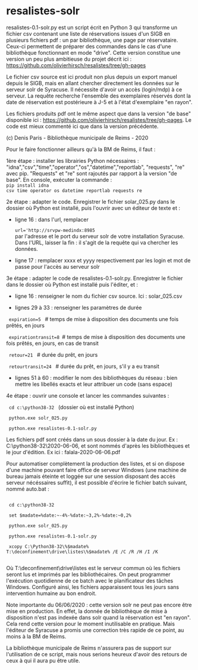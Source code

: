 # resalistes-solr
resalistes-0.1-solr.py est un script écrit en Python 3 qui transforme un fichier csv contenant une liste de réservations issues d'un SIGB en plusieurs fichiers pdf : un par bibliothèque, une page par réservataire. Ceux-ci permettent de préparer des commandes dans le cas d'une bibliothèque fonctionnant en mode "drive". Cette version constitue une version un peu plus ambitieuse du projet décrit ici : https://github.com/olivierhirsch/resalistes/tree/gh-pages

Le fichier csv source est ici produit non plus depuis un export manuel depuis le SIGB, mais en allant chercher directement les données sur le serveur solr de Syracuse. Il nécessite d'avoir un accès (login/mdp) à ce serveur. La requête recherche l'ensemble des exemplaires réservés dont la date de réservation est postérieure à J-5 et à l'état d'exemplaire "en rayon".

Les fichiers produits pdf ont le même aspect que dans la version "de base" disponible ici : https://github.com/olivierhirsch/resalistes/tree/gh-pages. Le code est mieux commenté ici que dans la version précédente.

(c) Denis Paris - Bibliothèque municipale de Reims - 2020

 Pour le faire fonctionner ailleurs qu'à la BM de Reims, il faut :

1ère étape : installer les librairies Python nécessaires : "idna","csv","time","operator","os","datetime","reportlab", "requests", "re" avec pip. "Requests" et "re" sont rajoutés par rapport à la version "de base". En console, exécuter la commande :
<br><code>pip install idna csv time operator os datetime reportlab requests re</code>

2e étape : adapter le code. Enregistrer le fichier solar_025.py dans le dossier où Python est installé, puis l'ouvrir avec un éditeur de texte et :
- ligne 16 : dans l'url, remplacer 
<br><code> url='http://srvpw-medindx:8985 </code><br> par l'adresse et le port du serveur solr de votre installation Syracuse. Dans l'URL, laisser la fin : il s'agit de la requête qui va chercher les données.

- ligne 17 : remplacer xxxx et yyyy respectivement par les login et mot de passe pour l'accès au serveur solr

3e étape : adapter le code de resalistes-0.1-solr.py. Enregistrer le fichier dans le dossier où Python est installé puis l'éditer, et :
- ligne 16 : renseigner le nom du fichier csv source. Ici : solar_025.csv

- lignes 29 à 33 : renseigner les paramètres de durée

 <code> expiration=5 </code> # temps de mise à disposition des documents une fois prêtés, en jours

  <code> expirationtransit=8 </code># temps de mise à disposition des documents une fois prêtés, en jours, en cas de transit

  <code> retour=21 </code> # durée du prêt, en jours

  <code> retourtransit=24 </code> # durée du prêt, en jours, s'il y a eu transit

- lignes 51 à 60 : modifier le nom des bibliothèques du réseau : bien mettre les libellés exacts et leur attribuer un code (sans espace)

4e étape : ouvrir une console et lancer les commandes suivantes :

<code> cd c:\python38-32 </code> (dossier où est installé Python)

<code> python.exe solr_025.py </code>

<code> python.exe resalistes-0.1-solr.py </code>

Les fichiers pdf sont créés dans un sous dossier à la date du jour. Ex : C:\python38-32\2020-06-06, et sont nommés d'après les bibliothèques et le jour d'édition. Ex ici : falala-2020-06-06.pdf

Pour automatiser complètement la production des listes, et si on dispose d'une machine pouvant faire office de serveur Windows (une machine de bureau jamais éteinte et loggée sur une session disposant des accès serveur nécéssaires suffit), il est possible d'écrire le fichier batch suivant, nommé auto.bat :

<code>
<div> cd c:\python38-32 </div>
<div> set $madate=%date:~-4%-%date:~3,2%-%date:~0,2%  </div>
<div> python.exe solr_025.py </div>
<div> python.exe resalistes-0.1-solr.py </div>
<div> xcopy C:\Python38-32\%$madate% T:\deconfinement\drive\listes\%$madate% /E /C /R /H /I /K </div>
</code>

Où T:\deconfinement\drive\listes est le serveur commun où les fichiers seront lus et imprimés par les bibliothécaires. On peut programmer l'exécution quotidienne de ce batch avec le planificateur des tâches Windows. Configuré ainsi, les fichiers apparaissent tous les jours sans intervention humaine au bon endroit.

Note importante du 06/06/2020 : cette version solr ne peut pas encore être mise en production. En effet, la donnée de bibliothèque de mise à disposition n'est pas indexée dans solr quand la réservation est "en rayon". Cela rend cette version pour le moment inutilisable en pratique. Mais l'éditeur de Syracuse a promis une correction très rapide de ce point, au moins à la BM de Reims.

La bibliothèque municipale de Reims n'assurera pas de support sur l'utilisation de ce script, mais nous serions heureux d'avoir des retours de ceux à qui il aura pu être utile.
